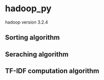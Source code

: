 # hadoop_py
hadoop version 3.2.4
## Sorting algorithm
## Seraching algorithm
## TF-IDF computation algorithm
